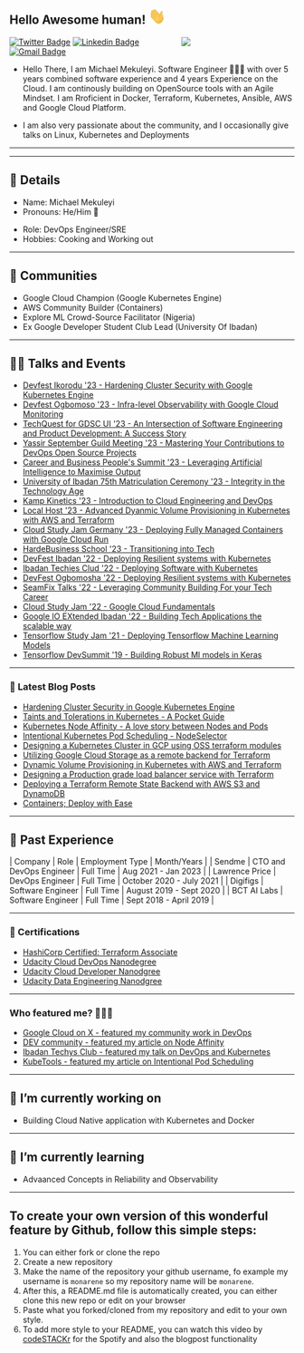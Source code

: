 <!-- <img src="https://raw.githubusercontent.com/adefemi171/adefemi171/master/DevOpsTalk.png" alt=""> -->

<h2> Hello Awesome human! <img src="https://raw.githubusercontent.com/ABSphreak/ABSphreak/master/gifs/Hi.gif" width="30px"></h2>

<img align='right' src="https://raw.githubusercontent.com/monarene/monarene/master/fineBoy.jpeg" width='200"'>

[![Twitter Badge](https://img.shields.io/badge/-@monnarene-1ca0f1?style=flat-square&labelColor=1ca0f1&logo=twitter&logoColor=white&link=https://twitter.com/monnarene)](https://twitter.com/monnarene) [![Linkedin Badge](https://img.shields.io/badge/-MichaelMekuleyi-blue?style=flat-square&logo=Linkedin&logoColor=white&link=https://www.linkedin.com/in/harshkumarkhatri/)](https://www.linkedin.com/in/monarene/) [![Gmail Badge](https://img.shields.io/badge/-mekuleyimichael@gmail.com-c14438?style=flat-square&logo=Gmail&logoColor=white&link=mailto:mekuleyimichael@gmail.com)](mailto:mekuleyimichael@gmail.com)

- Hello There, I am Michael Mekuleyi. Software Engineer 🧑🏾‍💻 with over 5 years combined software experience and 4 years Experience on the Cloud. I am continously building on OpenSource tools with an Agile Mindset. I am Rroficient in Docker, Terraform, Kubernetes, Ansible, AWS and Google Cloud Platform. 

- I am also very passionate about the community, and I occasionally give talks on Linux, Kubernetes and Deployments

---


    
---

## 💬 Details
- Name: Michael Mekuleyi
- Pronouns: He/Him :man:
<!-- - Presentations -->
- Role: DevOps Engineer/SRE
- Hobbies: Cooking and Working out

---

## 👯 Communities
- Google Cloud Champion (Google Kubernetes Engine) 
- AWS Community Builder (Containers)
- Explore ML Crowd-Source Facilitator (Nigeria)
- Ex Google Developer Student Club Lead (University Of Ibadan)

---

## 📣📣 Talks and Events
- [Devfest Ikorodu '23 - Hardening Cluster Security with Google Kubernetes Engine](https://docs.google.com/presentation/d/14uNvK-uejuxrn0q4JYW72J0ftXYpehAXOR2_VfEEr30/edit?usp=sharing)
- [Devfest Ogbomoso '23 - Infra-level Observability with Google Cloud Monitoring](https://docs.google.com/presentation/d/1BSeFtx54j5gDGHY6sj6KCP6E6wMEf-L7TdhsFzZxEzE/edit?usp=sharing)
- [TechQuest for GDSC UI '23 - An Intersection of Software Engineering and Product Development: A Success Story](https://docs.google.com/presentation/d/1wzF4OAKM2z6C8uHFBuD1Ww5HGWpMf5m71LbJUbOxoqI/edit?usp=sharing) 
- [Yassir September Guild Meeting '23 - Mastering Your Contributions to DevOps Open Source Projects](https://docs.google.com/presentation/d/1k6-GCMhZ3_iaB45aKRx91qCzMVZWF1_lgO-hR7mMB4o/edit?usp=sharing)
- [Career and Business People's Summit '23 - Leveraging Artificial Intelligence to Maximise Output](https://docs.google.com/presentation/d/1uoTkPCTJSWA5Ff9qw4VOJhjsueJP5BBJiQf8_gPM99Q/edit?usp=sharing)
- [University of Ibadan 75th Matriculation Ceremony '23 - Integrity in the Technology Age](https://docs.google.com/presentation/d/1tJbS51byBowNH33S-E6WGJnZoHe9Cs6eE6er3knod4A/edit?usp=sharing)
- [Kamp Kinetics '23 - Introduction to Cloud Engineering and DevOps](https://docs.google.com/presentation/d/1y3mUVcCZfZ5jpTvokZmulshZvmTVdaCkVMgq73NbtQU/edit?usp=sharing)
- [Local Host '23 - Advanced Dyanmic Volume Provisioning in Kubernetes with AWS and Terraform](https://docs.google.com/presentation/d/1N1lEtOSS3ohQh55iP8Mo6ljO-FFmzUFYtU2S_GrO68o/edit?usp=sharing) 
- [Cloud Study Jam Germany '23 - Deploying Fully Managed Containers with Google Cloud Run](https://docs.google.com/presentation/d/1ojg8ENoAPaSEb2EBrwPr_nH317O9dIoBrvwp9wVGXXg/edit?usp=sharing) 
- [HardeBusiness School '23 - Transitioning into Tech](https://docs.google.com/presentation/d/1JrAt7t3s-lWyf4FVE4msAPlqfpL-YhEwF3jBy21S1Ic/edit?usp=sharing)
- [DevFest Ibadan '22 - Deploying Resilient systems with Kubernetes](https://docs.google.com/presentation/d/1cxsdARaahp1nTgGs75hNEtTECUplv2F5iFa4rG_ArBM/edit?usp=sharing)
- [Ibadan Techies Clud '22 - Deploying Software with Kubernetes](https://docs.google.com/presentation/d/1mk6D5W5nTiZ3OmjgDtySXu7utk8GW3esx0iUcIvTDwQ/edit?usp=sharing) 
- [DevFest Ogbomosha '22 - Deploying Resilient systems with Kubernetes](https://docs.google.com/presentation/d/1vz6PmYsxGOPfEHzayd3FpYlkvuhisGPRML7GbyFl7Tc/edit?usp=sharing) 
- [SeamFix Talks '22 - Leveraging Community Building For your Tech Career](https://docs.google.com/presentation/d/1m6qigJ6aCsYF8aJTBRB-rwtq2fkQPo3jJ89suBr5HIw/edit?usp=sharing) 
- [Cloud Study Jam '22 - Google Cloud Fundamentals](https://docs.google.com/presentation/d/1eItpi1tR0xew7SWCtENWJRHrYmRTdJdg0Tqg7gql8G4/edit?usp=sharing)
- [Google IO EXtended Ibadan '22 - Building Tech Applications the scalable way](https://docs.google.com/presentation/d/13L1G3DPyK0r6IttO3SMEVJopVMDeTKnhOf1F2h4qN-Y/edit?usp=sharing)
- [Tensorflow Study Jam '21 - Deploying Tensorflow Machine Learning Models](https://docs.google.com/presentation/d/1tNQCxCMPcTJNKRctCGckMD6cPHQ8VHStB8xyeeCDJWQ/edit?usp=sharing)
- [Tensorflow DevSummit '19 - Building Robust Ml models in Keras](https://docs.google.com/presentation/d/1xmn8AVcC574bDKGSN2pGavs2x-tHu67IB8X8Apf3-m0/edit?usp=sharing)

---

### 📕 Latest Blog Posts

<!-- BLOG-POST-LIST:START -->
- [Hardening Cluster Security in Google Kubernetes Engine](https://dev.to/monarene/hardening-cluster-security-in-google-kubernetes-engine-3n30)
- [Taints and Tolerations in Kubernetes - A Pocket Guide](https://dev.to/monarene/taints-and-tolerations-in-kubernetes-a-pocket-guide-37jb)
- [Kubernetes Node Affinity - A love story between Nodes and Pods](https://dev.to/monarene/kubernetes-node-affinity-a-love-story-between-nodes-and-pods-2cfg)
- [Intentional Kubernetes Pod Scheduling - NodeSelector](https://dev.to/monarene/intentional-kubernetes-pod-scheduling-nodeselector-3p7i)
- [Designing a Kubernetes Cluster in GCP using OSS terraform modules](https://dev.to/monarene/designing-a-kubernetes-cluster-in-gcp-using-oss-terraform-modules-1m3j)
- [Utilizing Google Cloud Storage as a remote backend for Terraform](https://dev.to/monarene/utilizing-google-cloud-storage-as-a-remote-backend-for-terraform-3ijk)
- [Dynamic Volume Provisioning in Kubernetes with AWS and Terraform](https://dev.to/monarene/dynamic-volume-provisioning-in-kubernetes-with-aws-and-terraform-3m6h)
- [Designing a Production grade load balancer service with Terraform](https://dev.to/monarene/designing-a-production-grade-elastic-load-balancer-service-with-terraform-44n4)
- [Deploying a Terraform Remote State Backend with AWS S3 and DynamoDB](https://hackernoon.com/deploying-a-terraform-remote-state-backend-with-aws-s3-and-dynamodb)
- [Containers; Deploy with Ease](https://medium.com/@mekuleyimichael/containers-deploy-with-ease-6395a0c410c9) 

---

## 🔭 Past Experience
| Company                         | Role                     | Employment Type     | Month/Years               |
| Sendme                          | CTO and DevOps Engineer  | Full Time           | Aug 2021 - Jan 2023       |
| Lawrence Price                  | DevOps Engineer          | Full Time           | October 2020 - July 2021  |
| Digifigs                        | Software Engineer        | Full Time           | August 2019 - Sept 2020   |
| BCT AI Labs                     | Software Engineer        | Full Time           | Sept 2018 - April 2019    |

---

### 📕 Certifications

- [HashiCorp Certified: Terraform Associate](https://www.credly.com/badges/70e008c4-8630-4b53-bbf9-c444de7cd6ef/public_url)
- [Udacity Cloud DevOps Nanodegree](https://graduation.udacity.com/confirm/FLLUGMDT)
- [Udacity Cloud Developer Nanodgree](https://graduation.udacity.com/confirm/AQ9KZG9T)
- [Udacity Data Engineering Nanodgree](https://graduation.udacity.com/confirm/3JDEE36T) 

---

### Who featured me? 🥳🫢🤩 
- [Google Cloud on X - featured my community work in DevOps](https://x.com/GoogleCloudTech/status/1707772472555184132?s=20)
- [DEV community - featured my article on Node Affinity](https://x.com/ThePracticalDev/status/1698615635524063464?s=20)
- [Ibadan Techys Club - featured my talk on DevOps and Kubernetes](https://x.com/badtechys/status/1593867536466165760?s=20)
- [KubeTools - featured my article on Intentional Pod Scheduling](https://x.com/kubetools/status/1686711111679127552?s=20)

---

## 🔭 I’m currently working on
- Building Cloud Native application with Kubernetes and Docker

---

## 🌱 I’m currently learning
- Advaanced Concepts in Reliability and Observability


---


## To create your own version of this wonderful feature by Github, follow this simple steps:

1. You can either fork or clone the repo
2. Create a new repository
3. Make the name of the repository your github username, fo example my username is `monarene` so my repository name will be `monarene`.
4. After this, a README.md file is automatically created, you can either clone this new repo or edit on your browser
5. Paste what you forked/cloned from my repository and edit to your own style.
5. To add more style to your README, you can watch this video by [codeSTACKr](https://www.youtube.com/watch?v=n6d4KHSKqGk) for the Spotify and also the blogpost functionality
